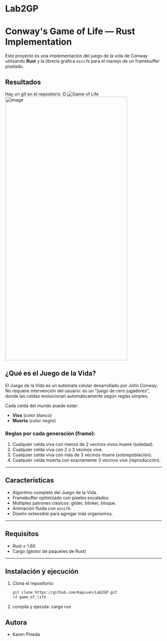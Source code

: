 # Lab2GP

# Conway's Game of Life — Rust Implementation

Este proyecto es una implementación del juego de la vida de Conway utilizando **Rust** y la librería gráfica `minifb` para el manejo de un framebuffer pixelado.

## Resultados

Hay un gif en el repositorio :D
![Game of Life](juego.gif)
<img width="392" height="848" alt="image" src="https://github.com/user-attachments/assets/f6a9ce99-2f38-4f3a-ab78-849ad8e6633d" />


## ¿Qué es el Juego de la Vida?

El Juego de la Vida es un autómata celular desarrollado por John Conway. No requiere intervención del usuario: es un "juego de cero jugadores", donde las celdas evolucionan automáticamente según reglas simples.

Cada celda del mundo puede estar:
- **Viva** (color blanco)
- **Muerta** (color negro)

### Reglas por cada generación (frame):
1. Cualquier celda viva con menos de 2 vecinos vivos muere (soledad).
2. Cualquier celda viva con 2 o 3 vecinos vive.
3. Cualquier celda viva con más de 3 vecinos muere (sobrepoblación).
4. Cualquier celda muerta con exactamente 3 vecinos vive (reproducción).

---

## Características

- Algoritmo completo del Juego de la Vida.
- Framebuffer optimizado con píxeles escalados.
- Múltiples patrones clásicos: glider, blinker, bloque.
- Animación fluida con `minifb`.
- Diseño extensible para agregar más organismos.

---

## Requisitos

- Rust ≥ 1.60
- Cargo (gestor de paquetes de Rust)

---

## Instalación y ejecución

1. Clona el repositorio:

   ```bash
   git clone https://github.com/Kapiven/Lab2GP.git
   cd game_of_life
   ```

2. compila y ejecuta:
    cargo run

## Autora

- Karen Pineda 

